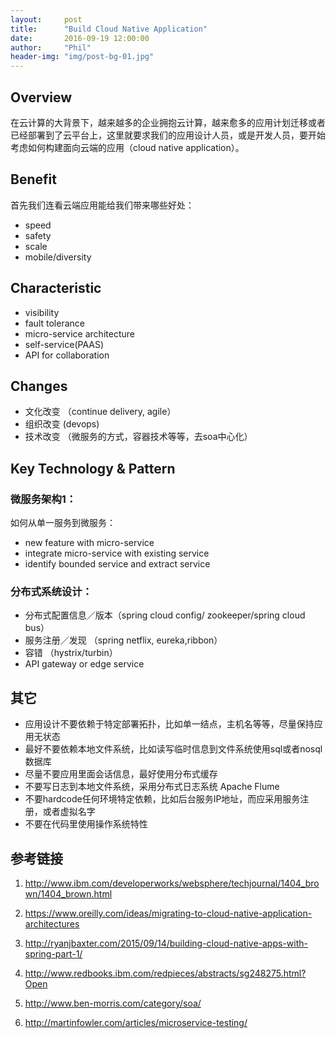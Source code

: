 ```yaml
---
layout:     post
title:      "Build Cloud Native Application"
date:       2016-09-19 12:00:00
author:     "Phil"
header-img: "img/post-bg-01.jpg"
---
```


## Overview
在云计算的大背景下，越来越多的企业拥抱云计算，越来愈多的应用计划迁移或者已经部署到了云平台上，这里就要求我们的应用设计人员，或是开发人员，要开始考虑如何构建面向云端的应用（cloud native application）。

## Benefit
首先我们连看云端应用能给我们带来哪些好处：

* speed
* safety
* scale
* mobile/diversity

## Characteristic

* visibility
* fault tolerance
* micro-service architecture
* self-service(PAAS)
* API for collaboration

## Changes

* 文化改变  （continue delivery, agile）
* 组织改变   (devops)
* 技术改变  （微服务的方式，容器技术等等，去soa中心化）

## Key Technology & Pattern

### 微服务架构1：

如何从单一服务到微服务：
* new feature with micro-service
* integrate micro-service with existing service
* identify bounded service and extract service

### 分布式系统设计：
* 分布式配置信息／版本（spring cloud config/ zookeeper/spring cloud bus）
* 服务注册／发现 （spring netflix, eureka,ribbon）
* 容错 （hystrix/turbin）
* API gateway or edge service

## 其它

* 应用设计不要依赖于特定部署拓扑，比如单一结点，主机名等等，尽量保持应用无状态
* 最好不要依赖本地文件系统，比如读写临时信息到文件系统使用sql或者nosql数据库
* 尽量不要应用里面会话信息，最好使用分布式缓存
* 不要写日志到本地文件系统，采用分布式日志系统 Apache Flume
* 不要hardcode任何环境特定依赖，比如后台服务IP地址，而应采用服务注册，或者虚拟名字
* 不要在代码里使用操作系统特性

## 参考链接

1. http://www.ibm.com/developerworks/websphere/techjournal/1404_brown/1404_brown.html

2. https://www.oreilly.com/ideas/migrating-to-cloud-native-application-architectures

3. http://ryanjbaxter.com/2015/09/14/building-cloud-native-apps-with-spring-part-1/

4. http://www.redbooks.ibm.com/redpieces/abstracts/sg248275.html?Open

5. http://www.ben-morris.com/category/soa/

6. http://martinfowler.com/articles/microservice-testing/
